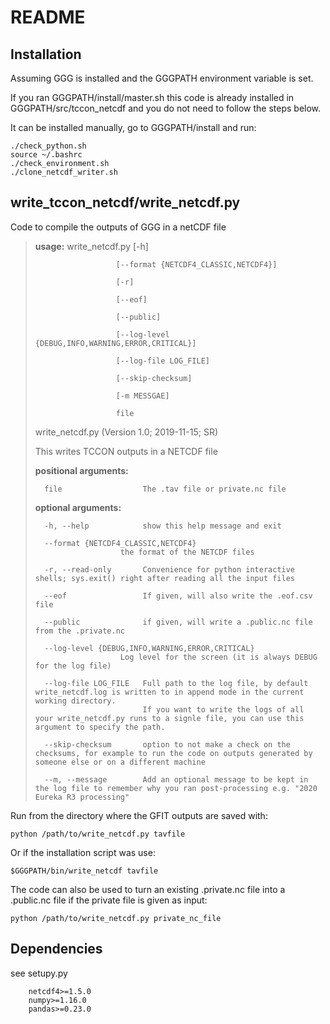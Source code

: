 # README #

## Installation ##

Assuming GGG is installed and the GGGPATH environment variable is set.

If you ran GGGPATH/install/master.sh this code is already installed in GGGPATH/src/tccon_netcdf and you do not need to follow the steps below.


It can be installed manually, go to GGGPATH/install and run:
	
	./check_python.sh
	source ~/.bashrc
	./check_environment.sh
	./clone_netcdf_writer.sh

## write_tccon_netcdf/write_netcdf.py ##
Code to compile the outputs of GGG in a netCDF file

>__usage:__ write_netcdf.py [-h]
>
>						[--format {NETCDF4_CLASSIC,NETCDF4}]
>
>						[-r]
>
>						[--eof]
>
>                       [--public]
>
>                       [--log-level {DEBUG,INFO,WARNING,ERROR,CRITICAL}]
>
>                       [--log-file LOG_FILE]
>
>						[--skip-checksum]
>
>                       [-m MESSGAE]
>
>                       file
>
>write_netcdf.py (Version 1.0; 2019-11-15; SR)
>
>This writes TCCON outputs in a NETCDF file
>
>__positional arguments:__
>
>		file                  The .tav file or private.nc file
>
>__optional arguments:__
>
>		-h, --help            show this help message and exit
>
>		--format {NETCDF4_CLASSIC,NETCDF4}
>                        the format of the NETCDF files
>
>		-r, --read-only       Convenience for python interactive shells; sys.exit() right after reading all the input files
>
>		--eof                 If given, will also write the .eof.csv file
>
>		--public              if given, will write a .public.nc file from the .private.nc
>
>		--log-level {DEBUG,INFO,WARNING,ERROR,CRITICAL}
>                        Log level for the screen (it is always DEBUG for the log file)
>
>		--log-file LOG_FILE   Full path to the log file, by default write_netcdf.log is written to in append mode in the current working directory.
>                             If you want to write the logs of all your write_netcdf.py runs to a signle file, you can use this argument to specify the path.
>
>		--skip-checksum       option to not make a check on the checksums, for example to run the code on outputs generated by someone else or on a different machine
>
>       --m, --message        Add an optional message to be kept in the log file to remember why you ran post-processing e.g. "2020 Eureka R3 processing"

Run from the directory where the GFIT outputs are saved with:

	python /path/to/write_netcdf.py tavfile

Or if the installation script was use:

	$GGGPATH/bin/write_netcdf tavfile

The code can also be used to turn an existing .private.nc file into a .public.nc file if the private file is given as input:

	python /path/to/write_netcdf.py private_nc_file

## Dependencies ##

see setupy.py

        netcdf4>=1.5.0
        numpy>=1.16.0
        pandas>=0.23.0


